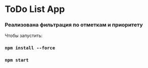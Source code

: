 # ToDo List App

### Реализована фильтрация по отметкам и приоритету

Чтобы запустить:
### `npm install --force`
### `npm start`
